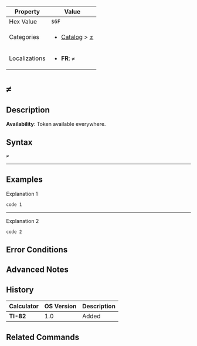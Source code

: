 | Property      | Value |
|---------------|-------|
| Hex Value     | `$6F`|
| Categories    | <ul><li>[Catalog](<../categories/Catalog.md>) > [≠](<../categories/Catalog.md#≠>)</li></ul> |
| Localizations | <ul><li><b>FR</b>: `≠`</li></ul> |

# `≠`

## Description



<b>Availability</b>: Token available everywhere.

## Syntax
`≠`

<hr>

## Examples

Explanation 1
```ti-basic
code 1
```
---
Explanation 2
```ti-basic
code 2
```

## Error Conditions


## Advanced Notes


## History
| Calculator | OS Version | Description |
|------------|------------|-------------|
| <b>TI-82</b> | 1.0 | Added

## Related Commands

    